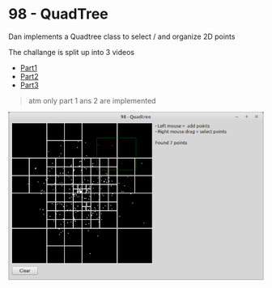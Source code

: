 # 98 - QuadTree

Dan implements a Quadtree class to select / and organize 2D points

The challange is split up into 3 videos
- [Part1](https://www.youtube.com/watch?v=OJxEcs0w_kE)
- [Part2](https://www.youtube.com/watch?v=QQx_NmCIuCY)
- [Part3](https://www.youtube.com/watch?v=z0YFFg_nBjw)

> atm only part 1 ans 2 are implemented

![](preview.png)
